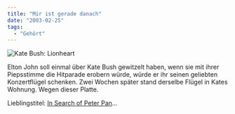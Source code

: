 ```yaml
---
title: "Mir ist gerade danach"
date: "2003-02-25"
tags:
  - "Gehört"
---
```


![Kate Bush: Lionheart](/images/couchblog/lionheart.jpg)

Elton John soll einmal über Kate Bush gewitzelt haben, wenn sie mit ihrer Piepsstimme die Hitparade erobern würde, würde er ihr seinen geliebten Konzertflügel schenken. Zwei Wochen später stand derselbe Flügel in Kates Wohnung. Wegen dieser Platte.

Lieblingstitel: [In Search of Peter Pan](http://www.purelyrics.com/index.php?lyrics=csulnerr "lyrics")…
